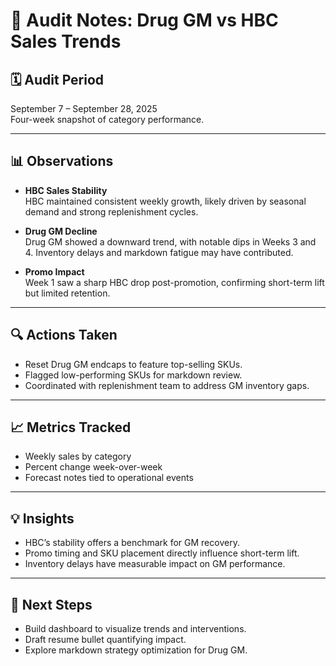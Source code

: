 # 🧾 Audit Notes: Drug GM vs HBC Sales Trends

## 🗓️ Audit Period
September 7 – September 28, 2025  
Four-week snapshot of category performance.

---

## 📊 Observations

- **HBC Sales Stability**  
  HBC maintained consistent weekly growth, likely driven by seasonal demand and strong replenishment cycles.

- **Drug GM Decline**  
  Drug GM showed a downward trend, with notable dips in Weeks 3 and 4. Inventory delays and markdown fatigue may have contributed.

- **Promo Impact**  
  Week 1 saw a sharp HBC drop post-promotion, confirming short-term lift but limited retention.

---

## 🔍 Actions Taken

- Reset Drug GM endcaps to feature top-selling SKUs.
- Flagged low-performing SKUs for markdown review.
- Coordinated with replenishment team to address GM inventory gaps.

---

## 📈 Metrics Tracked

- Weekly sales by category
- Percent change week-over-week
- Forecast notes tied to operational events

---

## 💡 Insights

- HBC’s stability offers a benchmark for GM recovery.
- Promo timing and SKU placement directly influence short-term lift.
- Inventory delays have measurable impact on GM performance.

---

## 🧭 Next Steps

- Build dashboard to visualize trends and interventions.
- Draft resume bullet quantifying impact.
- Explore markdown strategy optimization for Drug GM.
